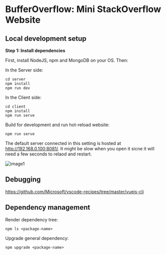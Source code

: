 # BufferOverflow: Mini StackOverflow Website


## Local development setup 

**Step 1: Install dependencies**

First, install NodeJS, npm and MongoDB on your OS. Then:

In the Server side:

```
cd server
npm install
npm run dev
```

In the Client side:

```
cd client 
npm install 
npm run serve
```

Build for development and run hot-reload website:

```
npm run serve
```

The default server connected in this setting is hosted at http://192.168.0.100:8081/. It might be slow when you open it sicne it will need a few seconds to relaod and restart. 


<!-- Build for development and run hot-reload website:

```
yarn run serve
``` -->

<!-- The default server connected in this setting is hosted at https://chafan-test.herokuapp.com with free dyno.
Thus, **it might be slow when you open it since the dyno will be suspended when unused for a long time and will
take a minute to restart**.
 -->
![image1](images/image1.png)



## Debugging

https://github.com/Microsoft/vscode-recipes/tree/master/vuejs-cli

## Dependency management

Render dependency tree:

```
npm ls <package-name>
```

Upgrade general dependency:

```
npm upgrade <package-name>
```


